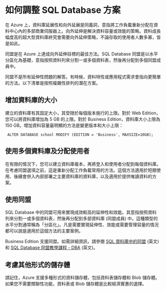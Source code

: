 <properties linkid="manage-services-how-to-scale-a-sqldb" urlDisplayName="How to scale" pageTitle="How to scale a SQL Database - Azure" metaKeywords="" description="Learn about options for scaling your SQL Database in Azure." metaCanonical="" services="sql-database" documentationCenter="" title="How to Scale a SQL Database Solution" authors="" solutions="" manager="" editor="" />

如何調整 SQL Database 方案
==========================

在 Azure 上，資料庫延展性和向外延展是同義詞，意指將工作負載重新分配在資料中心內的多部商業伺服器上。向外延伸是解決資料容量或效能的策略。資料成長幅度高的超大型資料庫終究會需要向外延伸策略，不論存取的使用者人數多寡，皆是如此。

同盟是在 Azure 上達成向外延伸目標的最佳方法。SQL Database 同盟是以水平分區化為基礎，意指按照資料列來分割一或多個資料表，然後再分配到多個同盟成員中。

同盟不是所有延伸性問題的解答。有時候，資料特性或應用程式需求會指向更簡單的方法。以下清單是按照複雜性排列的潛在方案。

增加資料庫的大小
----------------

建立的資料庫有其固定大小，其受限於每個版本施行的上限。對於 Web Edition，您可以將資料庫增加為 5 GB 的上限。對於 Business Edition，資料庫大小上限為 150 GB。增加資料容量最明顯的方法是變更版本和大小上限：

     ALTER DATABASE school MODIFY (EDITION = 'Business', MAXSIZE=10GB);

使用多個資料庫及分配使用者
--------------------------

在有限的情況下，您可以建立資料庫複本，再將登入和使用者分配到每個資料庫。在考慮同盟選項之前，這是重新分配工作負載常用的方法。這個方法適用於短期使用、後續會併入內部部署之主要資料庫的資料庫，以及適用於提供唯讀資料的方案。

使用同盟
--------

SQL Database 中的同盟可用來實現成效較高的延伸性和效能。其意指按照資料列來分割一或多個資料表，然後再分配到多部資料庫 (同盟成員) 中。這種類型的水平分割通常稱為「分區化」。凡是需要實現延伸性、效能或需要管理容量的情況都可以說是適用於這個方法的主要案例。

Business Edition 支援同盟。如需詳細資訊，請參閱 [SQL 資料庫中的同盟](http://msdn.microsoft.com/en-us/library/windowsazure/hh597452.aspx) (英文) 和 [SQL Database 同盟教學課程 - DBA](http://msdn.microsoft.com/en-us/library/windowsazure/hh778416.aspx) (英文)。

考慮其他形式的儲存體
--------------------

請記住，Azure 支援多種形式的資料儲存體，包括資料表儲存體和 Blob 儲存體。如果您不需要關聯性功能，資料表或 Blob 儲存體是比較經濟實惠的選擇。

